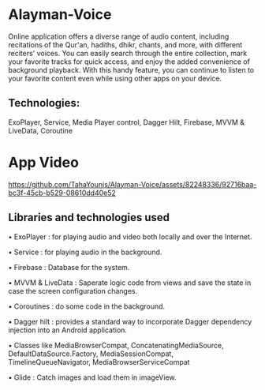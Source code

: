 # Alayman-Voice
Online application offers a diverse range of audio content, including recitations of the Qur'an, hadiths, dhikr, chants, and more, with different reciters' voices. You can easily search through the entire collection, mark your favorite tracks for quick access, and enjoy the added convenience of background playback. With this handy feature, you can continue to listen to your favorite content even while using other apps on your device.

## Technologies:
ExoPlayer, Service, Media Player control, Dagger Hilt, Firebase, MVVM & LiveData, Coroutine

# App Video
[https://github.com/TahaYounis/Alayman-Voice/assets/82248336/92716baa-bc3f-45cb-b529-08610dd40e52
](https://github.com/TahaYounis/Alayman-Voice/assets/82248336/7c137199-dfde-4356-adbe-ee1cf0e7c7f7
)

## Libraries and technologies used

•	ExoPlayer : for playing audio and video both locally and over the Internet.

•	Service : for playing audio in the background.

•	Firebase : Database for the system.

•	MVVM & LiveData : Saperate logic code from views and save the state in case the screen configuration changes.

•	Coroutines : do some code in the background.

•	Dagger hilt : provides a standard way to incorporate Dagger dependency injection into an Android application.

•	Classes like MediaBrowserCompat, ConcatenatingMediaSource, DefaultDataSource.Factory, MediaSessionCompat, TimelineQueueNavigator, MediaBrowserServiceCompat

•	Glide : Catch images and load them in imageView.
